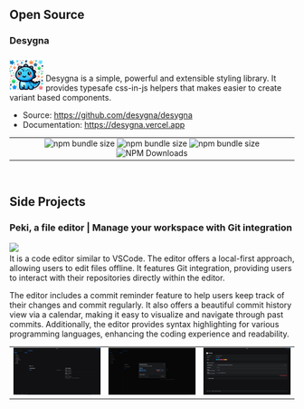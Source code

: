 ## Open Source

### Desygna

<img height="18px" src="" />

<img src="img/desygna_icon.png" align="left" width="60px" style="margin-right: 4px; margin-top: 4px;"/>

Desygna is a simple, powerful and extensible styling library.
It provides typesafe css-in-js helpers that makes easier to create variant based components.

- Source: https://github.com/desygna/desygna
- Documentation: https://desygna.vercel.app

|                                                                                                                                                                                                                                                                                                                                                                                                                                           |
| :---------------------------------------------------------------------------------------------------------------------------------------------------------------------------------------------------------------------------------------------------------------------------------------------------------------------------------------------------------------------------------------------------------------------------------------: |
| ![npm bundle size](https://img.shields.io/npm/v/@desygna/desygna?color=cb3837&logo=npm&logoColor=cb3837&labelColor=f5c4c4) ![npm bundle size](https://img.shields.io/npm/l/@desygna/desygna?color=6f00ff&labelColor=dcc2fc) ![npm bundle size](https://img.shields.io/bundlephobia/min/@desygna/desygna?color=2962ff&labelColor=b1c5fc) ![NPM Downloads](https://img.shields.io/npm/d18m/@desygna/desygna?color=03a303&labelColor=c0fcc0) |

<p>&nbsp;</p>

## Side Projects

### Peki, a file editor | Manage your workspace with Git integration

<img src="https://img.shields.io/badge/WIP-2962ff" height="18px" /> <br />
It is a code editor similar to VSCode. The editor offers a local-first approach, allowing users to edit files offline. It features Git integration, providing users to interact with their repositories directly within the editor.

The editor includes a commit reminder feature to help users keep track of their changes and commit regularly. It also offers a beautiful commit history view via a calendar, making it easy to visualize and navigate through past commits. Additionally, the editor provides syntax highlighting for various programming languages, enhancing the coding experience and readability.

|                             |                             |                             |
| :-------------------------: | :-------------------------: | :-------------------------: |
| ![alt text](img/peki_1.png) | ![alt text](img/peki_2.png) | ![alt text](img/peki_3.png) |
